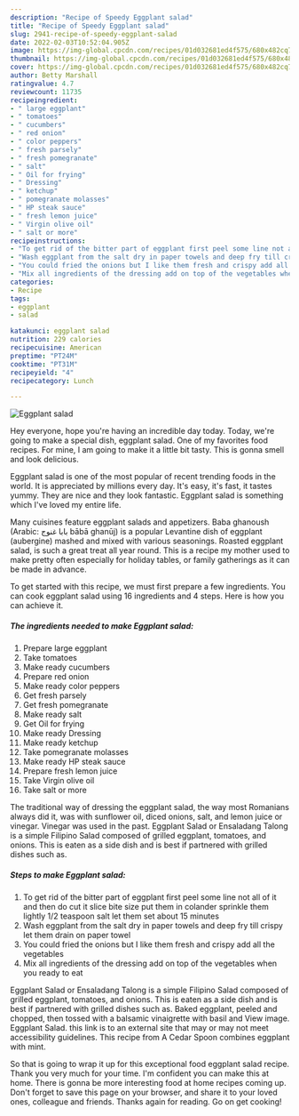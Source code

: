 ```yaml
---
description: "Recipe of Speedy Eggplant salad"
title: "Recipe of Speedy Eggplant salad"
slug: 2941-recipe-of-speedy-eggplant-salad
date: 2022-02-03T10:52:04.905Z
image: https://img-global.cpcdn.com/recipes/01d032681ed4f575/680x482cq70/eggplant-salad-recipe-main-photo.jpg
thumbnail: https://img-global.cpcdn.com/recipes/01d032681ed4f575/680x482cq70/eggplant-salad-recipe-main-photo.jpg
cover: https://img-global.cpcdn.com/recipes/01d032681ed4f575/680x482cq70/eggplant-salad-recipe-main-photo.jpg
author: Betty Marshall
ratingvalue: 4.7
reviewcount: 11735
recipeingredient:
- " large eggplant"
- " tomatoes"
- " cucumbers"
- " red onion"
- " color peppers"
- " fresh parsely"
- " fresh pomegranate"
- " salt"
- " Oil for frying"
- " Dressing"
- " ketchup"
- " pomegranate molasses"
- " HP steak sauce"
- " fresh lemon juice"
- " Virgin olive oil"
- " salt or more"
recipeinstructions:
- "To get rid of the bitter part of eggplant first peel some line not all of it and then do cut it slice bite size put them in colander sprinkle them lightly 1/2 teaspoon salt let them set about 15 minutes"
- "Wash eggplant from the salt dry in paper towels and deep fry till crispy let them drain on paper towel"
- "You could fried the onions but I like them fresh and crispy add all the vegetables"
- "Mix all ingredients of the dressing add on top of the vegetables when you ready to eat"
categories:
- Recipe
tags:
- eggplant
- salad

katakunci: eggplant salad 
nutrition: 229 calories
recipecuisine: American
preptime: "PT24M"
cooktime: "PT31M"
recipeyield: "4"
recipecategory: Lunch

---
```



![Eggplant salad](https://img-global.cpcdn.com/recipes/01d032681ed4f575/680x482cq70/eggplant-salad-recipe-main-photo.jpg)

Hey everyone, hope you're having an incredible day today. Today, we're going to make a special dish, eggplant salad. One of my favorites food recipes. For mine, I am going to make it a little bit tasty. This is gonna smell and look delicious.

Eggplant salad is one of the most popular of recent trending foods in the world. It is appreciated by millions every day. It's easy, it's fast, it tastes yummy. They are nice and they look fantastic. Eggplant salad is something which I've loved my entire life.

Many cuisines feature eggplant salads and appetizers. Baba ghanoush (Arabic: بابا غنوج‎ bābā ghanūj) is a popular Levantine dish of eggplant (aubergine) mashed and mixed with various seasonings. Roasted eggplant salad, is such a great treat all year round. This is a recipe my mother used to make pretty often especially for holiday tables, or family gatherings as it can be made in advance.


To get started with this recipe, we must first prepare a few ingredients. You can cook eggplant salad using 16 ingredients and 4 steps. Here is how you can achieve it.

<!--inarticleads1-->

##### The ingredients needed to make Eggplant salad:

1. Prepare  large eggplant
1. Take  tomatoes
1. Make ready  cucumbers
1. Prepare  red onion
1. Make ready  color peppers
1. Get  fresh parsely
1. Get  fresh pomegranate
1. Make ready  salt
1. Get  Oil for frying
1. Make ready  Dressing
1. Make ready  ketchup
1. Take  pomegranate molasses
1. Make ready  HP steak sauce
1. Prepare  fresh lemon juice
1. Take  Virgin olive oil
1. Take  salt or more


The traditional way of dressing the eggplant salad, the way most Romanians always did it, was with sunflower oil, diced onions, salt, and lemon juice or vinegar. Vinegar was used in the past. Eggplant Salad or Ensaladang Talong is a simple Filipino Salad composed of grilled eggplant, tomatoes, and onions. This is eaten as a side dish and is best if partnered with grilled dishes such as. 

<!--inarticleads2-->

##### Steps to make Eggplant salad:

1. To get rid of the bitter part of eggplant first peel some line not all of it and then do cut it slice bite size put them in colander sprinkle them lightly 1/2 teaspoon salt let them set about 15 minutes
1. Wash eggplant from the salt dry in paper towels and deep fry till crispy let them drain on paper towel
1. You could fried the onions but I like them fresh and crispy add all the vegetables
1. Mix all ingredients of the dressing add on top of the vegetables when you ready to eat


Eggplant Salad or Ensaladang Talong is a simple Filipino Salad composed of grilled eggplant, tomatoes, and onions. This is eaten as a side dish and is best if partnered with grilled dishes such as. Baked eggplant, peeled and chopped, then tossed with a balsamic vinaigrette with basil and View image. Eggplant Salad. this link is to an external site that may or may not meet accessibility guidelines. This recipe from A Cedar Spoon combines eggplant with mint. 

So that is going to wrap it up for this exceptional food eggplant salad recipe. Thank you very much for your time. I'm confident you can make this at home. There is gonna be more interesting food at home recipes coming up. Don't forget to save this page on your browser, and share it to your loved ones, colleague and friends. Thanks again for reading. Go on get cooking!
